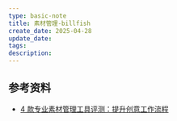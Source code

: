 ```yaml
---
type: basic-note
title: 素材管理-billfish
create_date: 2025-04-28
update_date:
tags:
description:
---
```


## 参考资料

- [4 款专业素材管理工具评测：提升创意工作流程](https://zhuanlan.zhihu.com/p/666197900)

